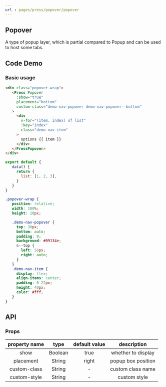 ```yaml
---
url : pages/press/popover/popover
---
```


## Popover 

A type of popup layer, which is partial compared to Popup and can be used to host some tabs.

## Code Demo

### Basic usage

```html
<div class="popover-wrap">
   <Press Popover
     :show="true"
     placement="bottom"
     custom-class="demo-nav-popover demo-nav-popover--bottom"
   >
     <div
       v-for="(item, index) of list"
       :key="index"
       class="demo-nav-item"
     >
       options {{ item }}
     </div>
   </PressPopover>
</div>
```

```js
export default {
   data() {
     return {
       list: [1, 2, 3],
     }
   }
}
```

```scss
.popover-wrap {
   position: relative;
   width: 100%;
   height: 10px;

   .demo-nav-popover {
     top: 30px;
     bottom: auto;
     padding: 0;
     background: #09134e;
     &--top {
       left: 56px;
       right: auto;
     }
   }
   .demo-nav-item {
     display: flex;
     align-items: center;
     padding: 0 22px;
     height: 40px;
     color: #fff;
   }
}
```

## API

### Props

| property name |  type   | default value |    description     |
| :-----------: | :-----: | :-----------: | :----------------: |
|     show      | Boolean |     true      | whether to display |
|   placement   | String  |     right     | popup box position |
| custom-class  | String  |       -       | custom class name  |
| custom-style  | String  |       -       |    custom style    |
